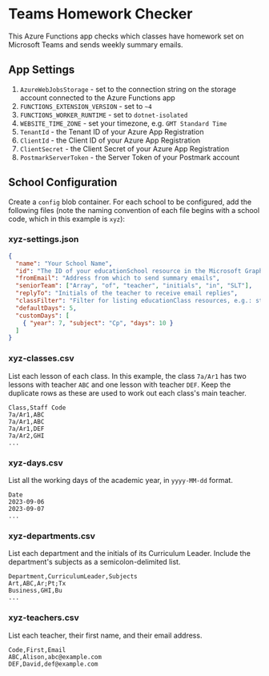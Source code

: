 # Teams Homework Checker

This Azure Functions app checks which classes have homework set on Microsoft Teams and sends weekly summary emails.

## App Settings

1. `AzureWebJobsStorage` - set to the connection string on the storage account connected to the Azure Functions app
1. `FUNCTIONS_EXTENSION_VERSION` - set to `~4`
1. `FUNCTIONS_WORKER_RUNTIME` - set to `dotnet-isolated`
1. `WEBSITE_TIME_ZONE` - set your timezone, e.g. `GMT Standard Time`
1. `TenantId` - the Tenant ID of your Azure App Registration
1. `ClientId` - the Client ID of your Azure App Registration
1. `ClientSecret` - the Client Secret of your Azure App Registration
1. `PostmarkServerToken` - the Server Token of your Postmark account

## School Configuration

Create a `config` blob container. For each school to be configured, add the following files (note the naming convention of each file begins with a school code, which in this example is `xyz`):

### xyz-settings.json

```json
{
  "name": "Your School Name",
  "id": "The ID of your educationSchool resource in the Microsoft Graph API",
  "fromEmail": "Address from which to send summary emails",
  "seniorTeam": ["Array", "of", "teacher", "initials", "in", "SLT"],
  "replyTo": "Initials of the teacher to receive email replies",
  "classFilter": "Filter for listing educationClass resources, e.g.: startswith(externalId,'23_24_')",
  "defaultDays": 5,
  "customDays": [
    { "year": 7, "subject": "Cp", "days": 10 }
  ]
}
```

### xyz-classes.csv

List each lesson of each class. In this example, the class `7a/Ar1` has two lessons with teacher `ABC` and one lesson with teacher `DEF`. Keep the duplicate rows as these are used to work out each class's main teacher.

```csv
Class,Staff Code
7a/Ar1,ABC
7a/Ar1,ABC
7a/Ar1,DEF
7a/Ar2,GHI
...
```

### xyz-days.csv

List all the working days of the academic year, in `yyyy-MM-dd` format.

```csv
Date
2023-09-06
2023-09-07
...
```

### xyz-departments.csv

List each department and the initials of its Curriculum Leader. Include the department's subjects as a semicolon-delimited list.

```csv
Department,CurriculumLeader,Subjects
Art,ABC,Ar;Pt;Tx
Business,GHI,Bu
...
```

### xyz-teachers.csv

List each teacher, their first name, and their email address.

```csv
Code,First,Email
ABC,Alison,abc@example.com
DEF,David,def@example.com
```